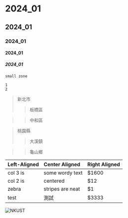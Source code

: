 # 2024_01
## 2024_01
### 2024_01
#### 2024_01
##### 2024_01
`small zone`
```big zone
1
2
```
>新北市
>>板橋區

>>中和區

>桃園縣
>>大溪鎮

>>龜山鄉


|Left-Aligned	|Center Aligned	|Right Aligned
|:----------- |:------------- |:------- |
|col 3 is	    |some wordy text	  |$1600
|col 2 is	    |centered	          |$12
|zebra        |stripes	are neat	|$1
|test	        |測試	              |$3333


![NKUST](nkust.png "NK![logo](https://github.com/user-attachments/assets/f11c3882-3cf5-41e3-bb1e-66f3ca01a615)
UST")
